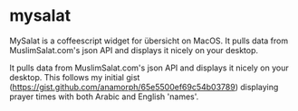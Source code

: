 # mysalat
MySalat is a coffeescript widget for übersicht on MacOS. It pulls data from MuslimSalat.com's json API and displays it nicely on your desktop.

It pulls data from MuslimSalat.com's json API and displays it nicely on your desktop. This follows my initial gist (https://gist.github.com/anamorph/65e5500ef69c54b03789) displaying prayer times with both Arabic and English 'names'.
